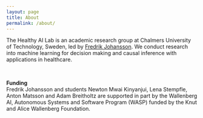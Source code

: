 ```yaml
---
layout: page
title: About
permalink: /about/
---
```


The Healthy AI Lab is an academic research group at Chalmers University of Technology, Sweden, led by [Fredrik Johansson](../people/fredrik.html). We conduct research into machine learning for decision making and causal inference with applications in healthcare.

&nbsp;  

**Funding**  
Fredrik Johansson and students Newton Mwai Kinyanjui, Lena Stempfle, Anton Matsson and Adam Breitholtz are supported in part by the
Wallenberg AI, Autonomous Systems and Software Program (WASP) funded by the Knut and Alice Wallenberg Foundation.
